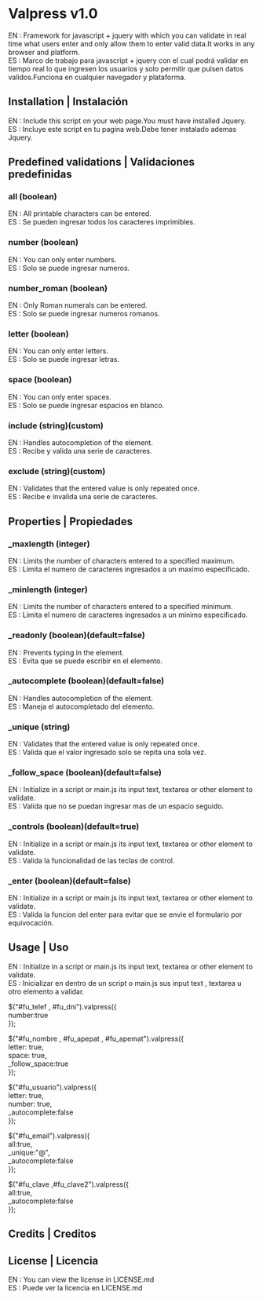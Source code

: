 # Valpress v1.0

EN : Framework for javascript + jquery with which you can validate in real time what users enter and only allow them to enter valid data.It works in any browser and platform. <br>
ES : Marco de trabajo para javascript + jquery con el cual podrá validar en tiempo real lo que ingresen los usuarios y solo permitir que pulsen datos validos.Funciona en cualquier navegador y plataforma.
 
## Installation | Instalación

EN : Include this script on your web page.You must have installed Jquery.<br>
ES : Incluye este script en tu pagina web.Debe tener instalado ademas Jquery.

<script type="text/javascript" src="jquery.min.js"></script>
<b><script type="text/javascript" src="jquery.valpress.min.js"></script></b>

## Predefined validations | Validaciones predefinidas

### all (boolean)
EN : All printable characters can be entered.<br>
ES : Se pueden ingresar todos los caracteres imprimibles.

### number (boolean)
EN : You can only enter numbers.<br>
ES : Solo se puede ingresar numeros.

### number_roman (boolean)
EN : Only Roman numerals can be entered.<br>
ES : Solo se puede ingresar numeros romanos.

### letter (boolean)
EN : You can only enter letters.<br>
ES : Solo se puede ingresar letras.

### space (boolean)
EN : You can only enter spaces.<br>
ES : Solo se puede ingresar espacios en blanco.

### include (string)(custom)
EN : Handles autocompletion of the element.<br>
ES : Recibe y valida una serie de caracteres.

### exclude (string)(custom)
EN : Validates that the entered value is only repeated once.<br>
ES : Recibe e invalida una serie de caracteres.


## Properties | Propiedades

### _maxlength (integer)
EN : Limits the number of characters entered to a specified maximum.<br>
ES : Limita el numero de caracteres ingresados a un maximo especificado.

### _minlength (integer)
EN : Limits the number of characters entered to a specified minimum.<br>
ES : Limita el numero de caracteres ingresados a un minimo especificado.

### _readonly (boolean)(default=false)
EN : Prevents typing in the element.<br>
ES : Evita que se puede escribir en el elemento.

### _autocomplete (boolean)(default=false)
EN : Handles autocompletion of the element.<br>
ES : Maneja el autocompletado del elemento.

### _unique (string)
EN : Validates that the entered value is only repeated once.<br>
ES : Valida que el valor ingresado solo se repita una sola vez.

### _follow_space (boolean)(default=false)
EN : Initialize in a script or main.js its input text, textarea or other element to validate.<br>
ES : Valida que no se puedan ingresar mas de un espacio seguido.

### _controls (boolean)(default=true)
EN : Initialize in a script or main.js its input text, textarea or other element to validate.<br>
ES : Valida la funcionalidad de las teclas de control.

### _enter (boolean)(default=false)
EN : Initialize in a script or main.js its input text, textarea or other element to validate.<br>
ES : Valida la funcion del enter para evitar que se envie el formulario por equivocación.

## Usage | Uso

EN : Initialize in a script or main.js its input text, textarea or other element to validate.<br>
ES : Inicializar en dentro de un script o main.js sus input text , textarea u otro elemento a validar.

  $("#fu_telef , #fu_dni").valpress({<br>
    number:true<br>
  });<br>

  $("#fu_nombre , #fu_apepat , #fu_apemat").valpress({<br>
    letter: true,<br>
    space: true,<br>
    _follow_space:true<br>
  });<br>

  $("#fu_usuario").valpress({<br>
    letter: true,<br>
    number: true,<br>
    _autocomplete:false<br>
  });<br>

  $("#fu_email").valpress({<br>
    all:true,<br>
    _unique:"@",<br>
    _autocomplete:false<br>
  });

  $("#fu_clave ,#fu_clave2").valpress({<br>
    all:true,<br>
    _autocomplete:false<br>
  });




## Credits | Creditos



## License | Licencia

EN : You can view the license in LICENSE.md <br>
ES : Puede ver la licencia en LICENSE.md
